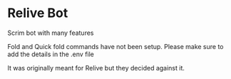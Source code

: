 # Relive Bot

Scrim bot with many features

Fold and Quick fold commands have not been setup.
Please make sure to add the details in the .env file

It was originally meant for Relive but they decided against it.